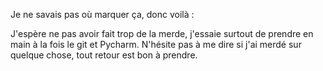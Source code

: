 Je ne savais pas où marquer ça, donc voilà :

J'espère ne pas avoir fait trop de la merde, j'essaie surtout de prendre en main à la fois le git et Pycharm.
N'hésite pas à me dire si j'ai merdé sur quelque chose, tout retour est bon à prendre.
